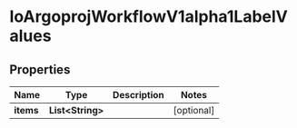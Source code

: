 

# IoArgoprojWorkflowV1alpha1LabelValues


## Properties

Name | Type | Description | Notes
------------ | ------------- | ------------- | -------------
**items** | **List&lt;String&gt;** |  |  [optional]



